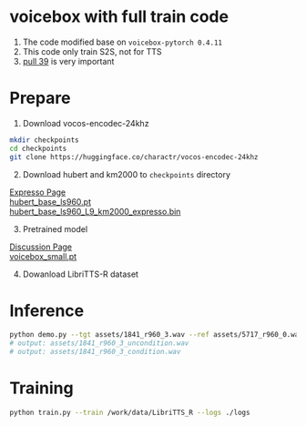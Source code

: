 # voicebox with full train code
1. The code modified base on ```voicebox-pytorch 0.4.11```
2. This code only train S2S, not for TTS
3. [pull 39](https://github.com/lucidrains/voicebox-pytorch/pull/39) is very important

# Prepare
1. Download vocos-encodec-24khz
```bash
mkdir checkpoints
cd checkpoints
git clone https://huggingface.co/charactr/vocos-encodec-24khz
```

2. Download hubert and km2000 to ```checkpoints``` directory

[Expresso Page](https://github.com/facebookresearch/textlesslib/tree/main/examples/expresso)<br>
[hubert_base_ls960.pt](https://dl.fbaipublicfiles.com/hubert/hubert_base_ls960.pt)<br>
[hubert_base_ls960_L9_km2000_expresso.bin](https://dl.fbaipublicfiles.com/textless_nlp/expresso/checkpoints/hubert_base_ls960_L9_km2000_expresso.bin)

3. Pretrained model

[Discussion Page](https://github.com/lucidrains/voicebox-pytorch/discussions/29#discussioncomment-7732769)<br>
[voicebox_small.pt](https://huggingface.co/lucasnewman/voicebox-small)

4. Dowanload LibriTTS-R dataset

# Inference
```bash
python demo.py --tgt assets/1841_r960_3.wav --ref assets/5717_r960_0.wav --ckpt checkpoints/voicebox_small.pt
# output: assets/1841_r960_3_uncondition.wav
# output: assets/1841_r960_3_condition.wav
```

# Training
```bash
python train.py --train /work/data/LibriTTS_R --logs ./logs
```
